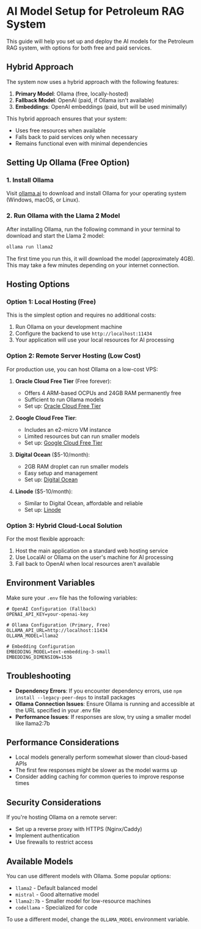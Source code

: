 # AI Model Setup for Petroleum RAG System

This guide will help you set up and deploy the AI models for the Petroleum RAG system, with options for both free and paid services.

## Hybrid Approach

The system now uses a hybrid approach with the following features:

1. **Primary Model**: Ollama (free, locally-hosted)
2. **Fallback Model**: OpenAI (paid, if Ollama isn't available)
3. **Embeddings**: OpenAI embeddings (paid, but will be used minimally)

This hybrid approach ensures that your system:
- Uses free resources when available
- Falls back to paid services only when necessary
- Remains functional even with minimal dependencies

## Setting Up Ollama (Free Option)

### 1. Install Ollama

Visit [ollama.ai](https://ollama.ai/) to download and install Ollama for your operating system (Windows, macOS, or Linux).

### 2. Run Ollama with the Llama 2 Model

After installing Ollama, run the following command in your terminal to download and start the Llama 2 model:

```bash
ollama run llama2
```

The first time you run this, it will download the model (approximately 4GB). This may take a few minutes depending on your internet connection.

## Hosting Options

### Option 1: Local Hosting (Free)

This is the simplest option and requires no additional costs:

1. Run Ollama on your development machine
2. Configure the backend to use `http://localhost:11434`
3. Your application will use your local resources for AI processing

### Option 2: Remote Server Hosting (Low Cost)

For production use, you can host Ollama on a low-cost VPS:

1. **Oracle Cloud Free Tier** (Free forever):
   - Offers 4 ARM-based OCPUs and 24GB RAM permanently free
   - Sufficient to run Ollama models
   - Set up: [Oracle Cloud Free Tier](https://www.oracle.com/cloud/free/)

2. **Google Cloud Free Tier**:
   - Includes an e2-micro VM instance
   - Limited resources but can run smaller models
   - Set up: [Google Cloud Free Tier](https://cloud.google.com/free)

3. **Digital Ocean** ($5-10/month):
   - 2GB RAM droplet can run smaller models
   - Easy setup and management
   - Set up: [Digital Ocean](https://www.digitalocean.com/pricing)

4. **Linode** ($5-10/month):
   - Similar to Digital Ocean, affordable and reliable
   - Set up: [Linode](https://www.linode.com/pricing/)

### Option 3: Hybrid Cloud-Local Solution

For the most flexible approach:

1. Host the main application on a standard web hosting service
2. Use LocalAI or Ollama on the user's machine for AI processing
3. Fall back to OpenAI when local resources aren't available

## Environment Variables

Make sure your `.env` file has the following variables:

```
# OpenAI Configuration (Fallback)
OPENAI_API_KEY=your-openai-key

# Ollama Configuration (Primary, Free)
OLLAMA_API_URL=http://localhost:11434
OLLAMA_MODEL=llama2

# Embedding Configuration
EMBEDDING_MODEL=text-embedding-3-small
EMBEDDING_DIMENSION=1536
```

## Troubleshooting

- **Dependency Errors**: If you encounter dependency errors, use `npm install --legacy-peer-deps` to install packages
- **Ollama Connection Issues**: Ensure Ollama is running and accessible at the URL specified in your .env file
- **Performance Issues**: If responses are slow, try using a smaller model like llama2:7b

## Performance Considerations

- Local models generally perform somewhat slower than cloud-based APIs
- The first few responses might be slower as the model warms up
- Consider adding caching for common queries to improve response times

## Security Considerations

If you're hosting Ollama on a remote server:
- Set up a reverse proxy with HTTPS (Nginx/Caddy)
- Implement authentication
- Use firewalls to restrict access

## Available Models

You can use different models with Ollama. Some popular options:
- `llama2` - Default balanced model
- `mistral` - Good alternative model
- `llama2:7b` - Smaller model for low-resource machines
- `codellama` - Specialized for code

To use a different model, change the `OLLAMA_MODEL` environment variable. 
